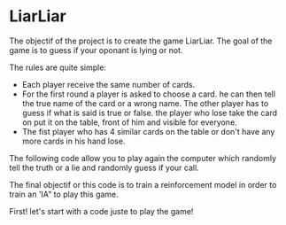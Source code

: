 # LiarLiar
The objectif of the project is to create the game LiarLiar. The goal of the game is to guess if your oponant is lying or not.

The rules are quite simple:

- Each player receive the same number of cards.
- For the first round a player is asked to choose a card. he can then tell the true name of the card or a wrong name. The other player has to guess if what is said is true or false. the player who lose take the card on put it on the table, front of him and visible for everyone.
- The fist player who has 4 similar cards on the table or don't have any more cards in his hand lose.

The following code allow you to play  again the computer which randomly tell the truth or a lie and randomly guess if your call.

The final objectif or this code is to train a reinforcement model in order to train an 'IA" to play this game. 

First! let's start with a code juste to play the game!
